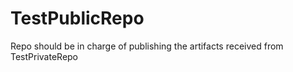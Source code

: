 # TestPublicRepo
Repo should be in charge of publishing the artifacts received from TestPrivateRepo
